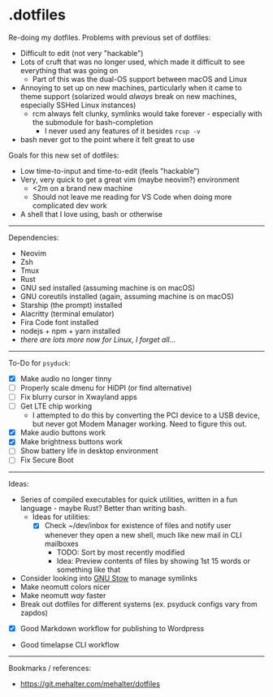 # .dotfiles

Re-doing my dotfiles. Problems with previous set of dotfiles:

- Difficult to edit (not very "hackable")
- Lots of cruft that was no longer used, which made it difficult to see everything that was going on
  - Part of this was the dual-OS support between macOS and Linux
- Annoying to set up on new machines, particularly when it came to theme support (solarized would *always* break on new machines, especially SSHed Linux instances)
  - rcm always felt clunky, symlinks would take forever - especially with the submodule for bash-completion
    - I never used any features of it besides `rcup -v`
- bash never got to the point where it felt great to use

Goals for this new set of dotfiles:

- Low time-to-input and time-to-edit (feels "hackable")
- Very, very quick to get a great vim (maybe neovim?) environment
  - <2m on a brand new machine
  - Should not leave me reading for VS Code when doing more complicated dev work
- A shell that I love using, bash or otherwise

---

Dependencies:

- Neovim
- Zsh
- Tmux
- Rust
- GNU sed installed (assuming machine is on macOS)
- GNU coreutils installed (again, assuming machine is on macOS)
- Starship (the prompt) installed
- Alacritty (terminal emulator)
- Fira Code font installed
- nodejs + npm + yarn installed
- _there are lots more now for Linux, I forget all..._

---

To-Do for `psyduck`:

- [x] Make audio no longer tinny
- [ ] Properly scale dmenu for HiDPI (or find alternative)
- [ ] Fix blurry cursor in Xwayland apps
- [ ] Get LTE chip working
  - I attempted to do this by converting the PCI device to a USB device, but never got Modem Manager working. Need to figure this out.
- [x] Make audio buttons work
- [x] Make brightness buttons work
- [ ] Show battery life in desktop environment
- [ ] Fix Secure Boot

---

Ideas:

- Series of compiled executables for quick utilities, written in a fun language - maybe Rust? Better than writing bash.
  - Ideas for utilities:
    - [x] Check ~/dev/inbox for existence of files and notify user whenever they open a new shell, much like new mail in CLI mailboxes
      - TODO: Sort by most recently modified
      - Idea: Preview contents of files by showing 1st 15 words or something like that
- Consider looking into [GNU Stow](https://www.gnu.org/software/stow/manual/stow.html) to manage symlinks
- Make neomutt colors nicer
- Make neomutt _way_ faster
- Break out dotfiles for different systems (ex. psyduck configs vary from zapdos)
- [x] Good Markdown workflow for publishing to Wordpress
- Good timelapse CLI workflow

---

Bookmarks / references:

- https://git.mehalter.com/mehalter/dotfiles
